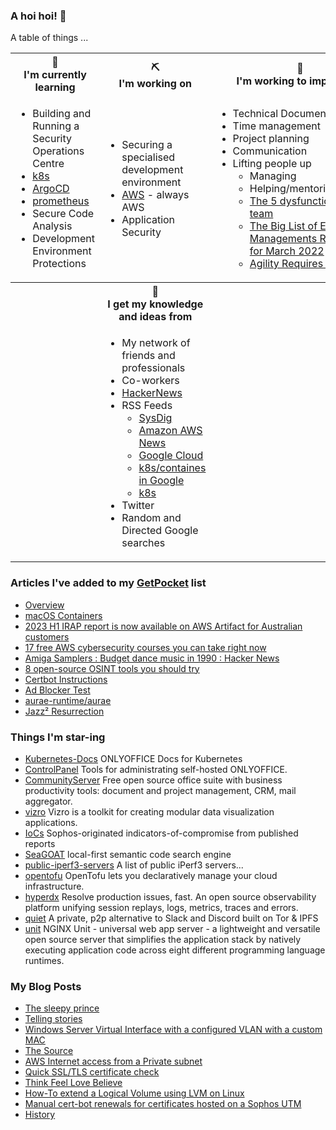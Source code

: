 ### A hoi hoi! 👋

A table of things ...

<table>
    <tr>
        <th>🌱<br/>I'm currently learning</th>
        <th>⛏<br/> I'm working on</th>
        <th>🚧<br/>I'm working to improve on</th>
    </tr>
    <tr>
        <td>
            <ul>
                <li>Building and Running a Security Operations Centre</li>
                <li><a href="https://kubernetes.io/">k8s</a></li>
                <li><a href="https://argoproj.github.io/">ArgoCD</a></li>
                <li><a href="https://prometheus.io/">prometheus</a></li>
                <li>Secure Code Analysis</li>
                <li>Development Environment Protections</li>
            </ul>
        </td>
        <td>
            <ul>
                <li>Securing a specialised development environment</li>
                <li><a href="https://aws.amazon.com/">AWS</a> - always AWS</li>
                <li>Application Security</li>
            </ul>
        </td>
        <td>
            <ul>
                <li>Technical Documentation</li>
                <li>Time management</li>
                <li>Project planning</li>
                <li>Communication</li>
                <li>Lifting people up
                    <ul>
                      <li>Managing</li>
                      <li>Helping/mentoring/coaching</li>
                      <li><a href="https://valid.com/5-dysfunctions-of-a-team/">The 5 dysfunctions of a team</a></li>
                      <li><a href="https://practicallyleading.dev/the-big-list-of-engineering-management-resources-march-2022">The Big List of Engineering Managements Resources - for March 2022</a></li>
                      <li><a href="https://www.industriallogic.com/blog/agility-requires-balance/">Agility Requires Balance</a></li>
                    </ul>
                </li>
            </ul>
        </td>
    </tr>
    <tr>
        <th>&nbsp;</th>
        <th>🏫<br/>I get my knowledge and ideas from</th>
        <th>&nbsp;</th>
    </tr>
    <tr>
        <td>&nbsp;</td>
        <td>
            <ul>
                <li>My network of friends and professionals</li>
                <li>Co-workers</li>
                <li><a href="https://news.ycombinator.com/">HackerNews</a></li>
                <li>RSS Feeds
                    <ul>
                        <li><a href="http://fetchrss.com/rss/5b4e9e358a93f8cc058b4567960404014.xml">SysDig</a></li>
                        <li><a href="https://aws.amazon.com/new/feed/">Amazon AWS News</a></li>
                        <li><a href="https://cloudblog.withgoogle.com/rss/">Google Cloud</a></li>
                        <li><a href="https://cloudblog.withgoogle.com/products/containers-kubernetes/rss/">k8s/containes in Google</a></li>
                        <li><a href="https://kubernetes.io/feed.xml">k8s</a></li>
                    </ul>
                </li>
                <li>Twitter</li>
                <li>Random and Directed Google searches</li>
            </ul>
        </td>
        <td>&nbsp;</td>
    </tr>
</table>

### Articles I've added to my [GetPocket](https://getpocket.com/) list

* [Overview](https://github.com/ONLYOFFICE/CommunityServer)
* [macOS Containers](https://macoscontainers.org/)
* [2023 H1 IRAP report is now available on AWS Artifact for Australian customers](https://aws.amazon.com/blogs/security/2023-h1-irap-report-is-now-available-on-aws-artifact-for-australian-customers/)
* [17 free AWS cybersecurity courses you can take right now](https://www.helpnetsecurity.com/2023/09/12/free-aws-cybersecurity-courses/)
* [Amiga Samplers : Budget dance music in 1990 : Hacker News](https://news.ycombinator.com/item?id=37376675)
* [8 open-source OSINT tools you should try](https://www.helpnetsecurity.com/2023/08/22/open-source-osint-tools/)
* [Certbot Instructions](https://certbot-prod.eff.org/instructions?ws=other&os=ubuntufocal)
* [Ad Blocker Test](https://d3ward.github.io/toolz/adblock.html)
* [aurae-runtime/aurae](https://github.com/aurae-runtime/aurae)
* [Jazz² Resurrection](http://deat.tk/jazz2/)

### Things I'm star-ing

* [Kubernetes-Docs](https://github.com/ONLYOFFICE/Kubernetes-Docs)
  ONLYOFFICE Docs for Kubernetes
* [ControlPanel](https://github.com/ONLYOFFICE/ControlPanel)
  Tools for administrating self-hosted ONLYOFFICE.
* [CommunityServer](https://github.com/ONLYOFFICE/CommunityServer)
  Free open source office suite with business productivity tools: document and project management, CRM, mail aggregator.
* [vizro](https://github.com/mckinsey/vizro)
  Vizro is a toolkit for creating modular data visualization applications.
* [IoCs](https://github.com/sophoslabs/IoCs)
  Sophos-originated indicators-of-compromise from published reports
* [SeaGOAT](https://github.com/kantord/SeaGOAT)
  local-first semantic code search engine
* [public-iperf3-servers](https://github.com/R0GGER/public-iperf3-servers)
  A list of public iPerf3 servers...
* [opentofu](https://github.com/opentofu/opentofu)
  OpenTofu lets you declaratively manage your cloud infrastructure.
* [hyperdx](https://github.com/hyperdxio/hyperdx)
  Resolve production issues, fast. An open source observability platform unifying session replays, logs, metrics, traces and errors.
* [quiet](https://github.com/TryQuiet/quiet)
  A private, p2p alternative to Slack and Discord built on Tor & IPFS
* [unit](https://github.com/nginx/unit)
  NGINX Unit - universal web app server - a lightweight and versatile open source server that simplifies the application stack by natively executing application code across eight different programming language runtimes.

### My Blog Posts

* [The sleepy prince](https://pgmac.net.au/family/2023/09/24/the-sleepy-prince.html)
* [Telling stories](https://pgmac.net.au/family/2023/09/24/telling-stories.html)
* [Windows Server Virtual Interface with a configured VLAN with a custom MAC](https://pgmac.net.au/technology/2019/12/23/windows-vlan.html)
* [The Source](https://pgmac.net.au/technology/2019/02/25/the-source.html)
* [AWS Internet access from a Private subnet](https://pgmac.net.au/technology/2018/09/03/aws-internet-private-subnets.html)
* [Quick SSL/TLS certificate check](https://pgmac.net.au/technology/2018/04/09/ssl-tls-check.html)
* [Think Feel Love Believe](https://pgmac.net.au/family/2017/11/03/think-feel-love-believe.html)
* [How-To extend a Logical Volume using LVM on Linux](https://pgmac.net.au/technology/2017/11/02/lmv-extend.html)
* [Manual cert-bot renewals for certificates hosted on a Sophos UTM](https://pgmac.net.au/technology/2017/08/30/cert-bot-renewal-sophos-utm.html)
* [History](https://pgmac.net.au/language/2017/08/19/history.html)
